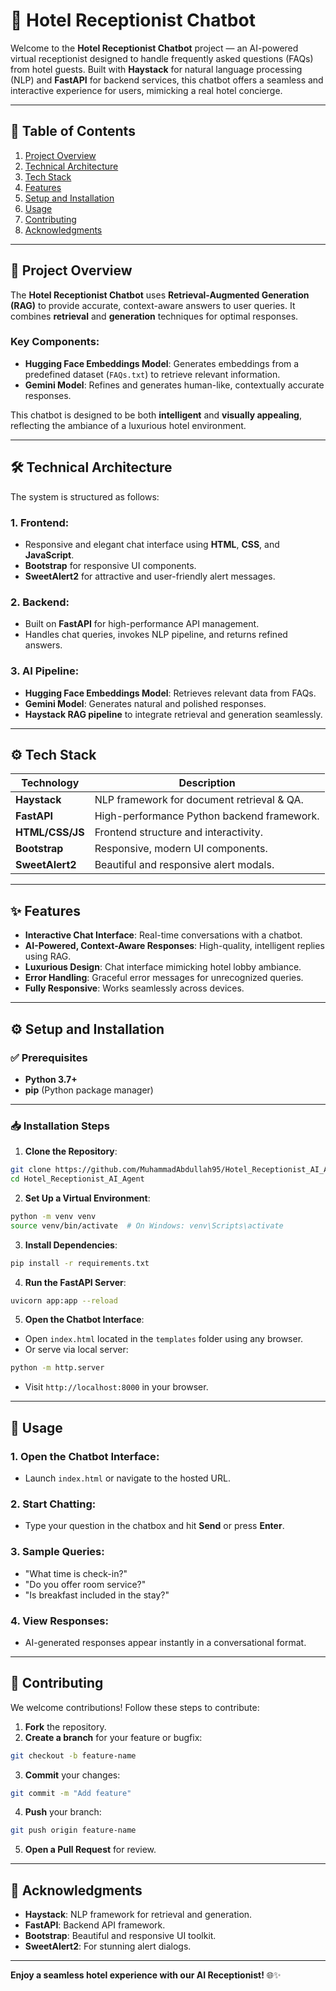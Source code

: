 # 🏨 Hotel Receptionist Chatbot

Welcome to the **Hotel Receptionist Chatbot** project — an AI-powered virtual receptionist designed to handle frequently asked questions (FAQs) from hotel guests. Built with **Haystack** for natural language processing (NLP) and **FastAPI** for backend services, this chatbot offers a seamless and interactive experience for users, mimicking a real hotel concierge.

---

## 📁 Table of Contents

1. [Project Overview](#project-overview)  
2. [Technical Architecture](#technical-architecture)  
3. [Tech Stack](#tech-stack)  
4. [Features](#features)  
5. [Setup and Installation](#setup-and-installation)  
6. [Usage](#usage)  
7. [Contributing](#contributing)  
8. [Acknowledgments](#acknowledgments)  

---

## 🚀 Project Overview

The **Hotel Receptionist Chatbot** uses **Retrieval-Augmented Generation (RAG)** to provide accurate, context-aware answers to user queries. It combines **retrieval** and **generation** techniques for optimal responses.

### Key Components:
- **Hugging Face Embeddings Model**: Generates embeddings from a predefined dataset (`FAQs.txt`) to retrieve relevant information.
- **Gemini Model**: Refines and generates human-like, contextually accurate responses.

This chatbot is designed to be both **intelligent** and **visually appealing**, reflecting the ambiance of a luxurious hotel environment.

---

## 🛠 Technical Architecture

The system is structured as follows:

### 1. **Frontend**:
- Responsive and elegant chat interface using **HTML**, **CSS**, and **JavaScript**.
- **Bootstrap** for responsive UI components.
- **SweetAlert2** for attractive and user-friendly alert messages.

### 2. **Backend**:
- Built on **FastAPI** for high-performance API management.
- Handles chat queries, invokes NLP pipeline, and returns refined answers.

### 3. **AI Pipeline**:
- **Hugging Face Embeddings Model**: Retrieves relevant data from FAQs.
- **Gemini Model**: Generates natural and polished responses.
- **Haystack RAG pipeline** to integrate retrieval and generation seamlessly.

---

## ⚙️ Tech Stack

| Technology      | Description                                     |
|-----------------|-------------------------------------------------|
| **Haystack**    | NLP framework for document retrieval & QA.      |
| **FastAPI**     | High-performance Python backend framework.     |
| **HTML/CSS/JS** | Frontend structure and interactivity.           |
| **Bootstrap**   | Responsive, modern UI components.               |
| **SweetAlert2** | Beautiful and responsive alert modals.          |

---

## ✨ Features

- **Interactive Chat Interface**: Real-time conversations with a chatbot.
- **AI-Powered, Context-Aware Responses**: High-quality, intelligent replies using RAG.
- **Luxurious Design**: Chat interface mimicking hotel lobby ambiance.
- **Error Handling**: Graceful error messages for unrecognized queries.
- **Fully Responsive**: Works seamlessly across devices.

---

## ⚙️ Setup and Installation

### ✅ Prerequisites
- **Python 3.7+**
- **pip** (Python package manager)

---

### 📥 Installation Steps

1. **Clone the Repository**:
```bash
git clone https://github.com/MuhammadAbdullah95/Hotel_Receptionist_AI_Agent.git
cd Hotel_Receptionist_AI_Agent
```

2. **Set Up a Virtual Environment**:
```bash
python -m venv venv
source venv/bin/activate  # On Windows: venv\Scripts\activate
```

3. **Install Dependencies**:
```bash
pip install -r requirements.txt
```

4. **Run the FastAPI Server**:
```bash
uvicorn app:app --reload
```

5. **Open the Chatbot Interface**:
- Open `index.html` located in the `templates` folder using any browser.
- Or serve via local server:
```bash
python -m http.server
```
- Visit `http://localhost:8000` in your browser.

---

## 💬 Usage

### 1. **Open the Chatbot Interface**:
- Launch `index.html` or navigate to the hosted URL.

### 2. **Start Chatting**:
- Type your question in the chatbox and hit **Send** or press **Enter**.

### 3. **Sample Queries**:
- "What time is check-in?"
- "Do you offer room service?"
- "Is breakfast included in the stay?"

### 4. **View Responses**:
- AI-generated responses appear instantly in a conversational format.

---

## 🤝 Contributing

We welcome contributions! Follow these steps to contribute:

1. **Fork** the repository.
2. **Create a branch** for your feature or bugfix:
```bash
git checkout -b feature-name
```
3. **Commit** your changes:
```bash
git commit -m "Add feature"
```
4. **Push** your branch:
```bash
git push origin feature-name
```
5. **Open a Pull Request** for review.

---

## 🙏 Acknowledgments

- **Haystack**: NLP framework for retrieval and generation.
- **FastAPI**: Backend API framework.
- **Bootstrap**: Beautiful and responsive UI toolkit.
- **SweetAlert2**: For stunning alert dialogs.

---


**Enjoy a seamless hotel experience with our AI Receptionist!** 🌐✨

